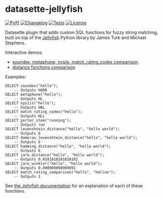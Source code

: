 # datasette-jellyfish

[![PyPI](https://img.shields.io/pypi/v/datasette-jellyfish.svg)](https://pypi.org/project/datasette-jellyfish/)
[![Changelog](https://img.shields.io/github/v/release/simonw/datasette-jellyfish?include_prereleases&label=changelog)](https://github.com/simonw/datasette-jellyfish/releases)
[![Tests](https://github.com/simonw/datasette-jellyfish/workflows/Test/badge.svg)](https://github.com/simonw/datasette-jellyfish/actions?query=workflow%3ATest)
[![License](https://img.shields.io/badge/license-Apache%202.0-blue.svg)](https://github.com/simonw/datasette-jellyfish/blob/main/LICENSE)


Datasette plugin that adds custom SQL functions for fuzzy string matching, built on top of the [Jellyfish](https://github.com/jamesturk/jellyfish) Python library by James Turk and Michael Stephens.

Interactive demos:

* [soundex, metaphone, nysiis, match_rating_codex comparison](https://datasette-jellyfish.now.sh/fixtures?sql=SELECT%0D%0A++++soundex%28%3As%29%2C+%0D%0A++++metaphone%28%3As%29%2C+%0D%0A++++nysiis%28%3As%29%2C+%0D%0A++++match_rating_codex%28%3As%29&s=demo).
* [distance functions comparison](https://datasette-jellyfish.now.sh/fixtures?sql=SELECT%0D%0A++++levenshtein_distance%28%3As1%2C+%3As2%29%2C%0D%0A++++damerau_levenshtein_distance%28%3As1%2C+%3As2%29%2C%0D%0A++++hamming_distance%28%3As1%2C+%3As2%29%2C%0D%0A++++jaro_distance%28%3As1%2C+%3As2%29%2C%0D%0A++++jaro_winkler%28%3As1%2C+%3As2%29%2C%0D%0A++++match_rating_comparison%28%3As1%2C+%3As2%29%3B&s1=barrack+obama&s2=barrack+h+obama)

Examples:

    SELECT soundex("hello");
        -- Outputs H400
    SELECT metaphone("hello");
        -- Outputs HL
    SELECT nysiis("hello");
        -- Outputs HAL
    SELECT match_rating_codex("hello");
        -- Outputs HLL
    SELECT porter_stem("running");
        -- Outputs run
    SELECT levenshtein_distance("hello", "hello world");
        -- Outputs 6
    SELECT damerau_levenshtein_distance("hello", "hello world");
        -- Outputs 6
    SELECT hamming_distance("hello", "hello world");
        -- Outputs 6
    SELECT jaro_distance("hello", "hello world");
        -- Outputs 0.8181818181818182
    SELECT jaro_winkler("hello", "hello world");
        -- Outputs 0.890909090909091
    SELECT match_rating_comparison("hello", "helloo");
        -- Outputs 1

See [the Jellyfish documentation](https://jellyfish.readthedocs.io/en/latest/) for an explanation of each of these functions.